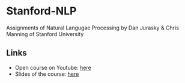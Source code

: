 # Stanford-NLP
Assignments of Natural Langugae Processing by Dan Jurasky & Chris Manning of Stanford University

## Links
- Open course on Youtube: [here](https://www.youtube.com/playlist?list=PL6397E4B26D00A269)<br/>
- Slides of the course: [here](https://web.stanford.edu/~jurafsky/NLPCourseraSlides.html)
